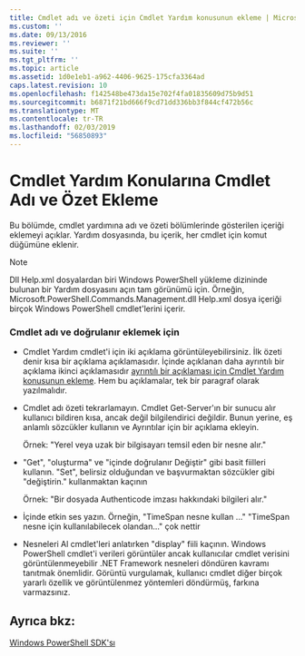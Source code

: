 ```yaml
---
title: Cmdlet adı ve özeti için Cmdlet Yardım konusunun ekleme | Microsoft Docs
ms.custom: ''
ms.date: 09/13/2016
ms.reviewer: ''
ms.suite: ''
ms.tgt_pltfrm: ''
ms.topic: article
ms.assetid: 1d0e1eb1-a962-4406-9625-175cfa3364ad
caps.latest.revision: 10
ms.openlocfilehash: f142548be473da15e702f4fa01835609d75b9d51
ms.sourcegitcommit: b6871f21bd666f9cd71dd336bb3f844cf472b56c
ms.translationtype: MT
ms.contentlocale: tr-TR
ms.lasthandoff: 02/03/2019
ms.locfileid: "56850893"
---
```

# <a name="how-to-add-the-cmdlet-name-and-synopsis-to-a-cmdlet-help-topic"></a>Cmdlet Yardım Konularına Cmdlet Adı ve Özet Ekleme

Bu bölümde, cmdlet yardımına adı ve özeti bölümlerinde gösterilen içeriği eklemeyi açıklar. Yardım dosyasında, bu içerik, her cmdlet için komut düğümüne eklenir.

> [!NOTE]
> Dll Help.xml dosyalardan biri Windows PowerShell yükleme dizininde bulunan bir Yardım dosyasını açın tam görünümü için. Örneğin, Microsoft.PowerShell.Commands.Management.dll Help.xml dosya içeriği birçok Windows PowerShell cmdlet'lerini içerir.

### <a name="to-add-the-cmdlet-name-and-a-synopsis"></a>Cmdlet adı ve doğrulanır eklemek için

- Cmdlet Yardım cmdlet'i için iki açıklama görüntüleyebilirsiniz. İlk özeti denir kısa bir açıklama açıklamasıdır. İçinde açıklanan daha ayrıntılı bir açıklama ikinci açıklamasıdır [ayrıntılı bir açıklaması için Cmdlet Yardım konusunun ekleme](./how-to-add-a-cmdlet-description.md). Hem bu açıklamalar, tek bir paragraf olarak yazılmalıdır.

- Cmdlet adı özeti tekrarlamayın. Cmdlet Get-Server'ın bir sunucu alır kullanıcı bildiren kısa, ancak değil bilgilendirici değildir. Bunun yerine, eş anlamlı sözcükler kullanın ve Ayrıntılar için bir açıklama ekleyin.

  Örnek: "Yerel veya uzak bir bilgisayarı temsil eden bir nesne alır."

- "Get", "oluşturma" ve "içinde doğrulanır Değiştir" gibi basit fiilleri kullanın. "Set", belirsiz olduğundan ve başvurmaktan sözcükler gibi "değiştirin." kullanmaktan kaçının

  Örnek: "Bir dosyada Authenticode imzası hakkındaki bilgileri alır."

- İçinde etkin ses yazın. Örneğin, "TimeSpan nesne kullan …" "TimeSpan nesne için kullanılabilecek olandan..." çok nettir

- Nesneleri Al cmdlet'leri anlatırken "display" fiili kaçının. Windows PowerShell cmdlet'i verileri görüntüler ancak kullanıcılar cmdlet verisini görüntülenmeyebilir .NET Framework nesneleri döndüren kavramı tanıtmak önemlidir. Görüntü vurgulamak, kullanıcı cmdlet diğer birçok yararlı özellik ve görüntülenmez yöntemleri döndürmüş, farkına varmazsınız.

## <a name="see-also"></a>Ayrıca bkz:

 [Windows PowerShell SDK'sı](../windows-powershell-reference.md)